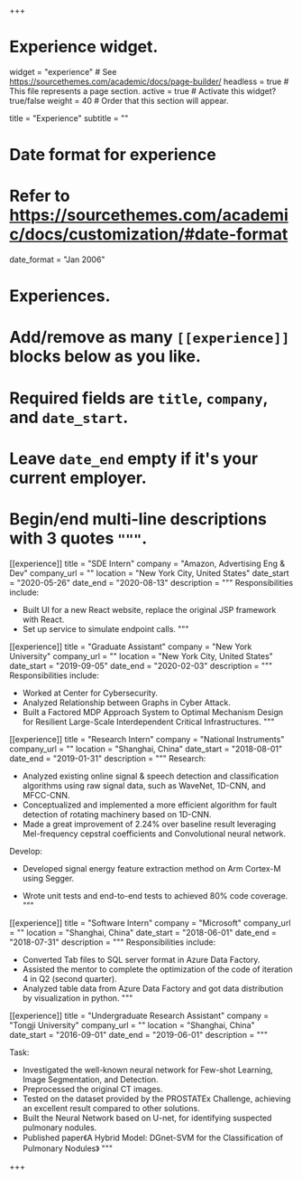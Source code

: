 +++
# Experience widget.
widget = "experience"  # See https://sourcethemes.com/academic/docs/page-builder/
headless = true  # This file represents a page section.
active = true  # Activate this widget? true/false
weight = 40  # Order that this section will appear.

title = "Experience"
subtitle = ""

# Date format for experience
#   Refer to https://sourcethemes.com/academic/docs/customization/#date-format
date_format = "Jan 2006"

# Experiences.
#   Add/remove as many `[[experience]]` blocks below as you like.
#   Required fields are `title`, `company`, and `date_start`.
#   Leave `date_end` empty if it's your current employer.
#   Begin/end multi-line descriptions with 3 quotes `"""`.
[[experience]]
  title = "SDE Intern"
  company = "Amazon, Advertising Eng & Dev"
  company_url = ""
  location = "New York City, United States"
  date_start = "2020-05-26"
  date_end = "2020-08-13"
  description = """
  Responsibilities include:
  
  - Built UI for a new React website, replace the original JSP framework with React.
  - Set up service to simulate endpoint calls.
  """


[[experience]]
  title = "Graduate Assistant"
  company = "New York University"
  company_url = ""
  location = "New York City, United States"
  date_start = "2019-09-05"
  date_end = "2020-02-03"
  description = """
  Responsibilities include:
  
  - Worked at Center for Cybersecurity.
- Analyzed Relationship between Graphs in Cyber Attack.
- Built a Factored MDP Approach System to Optimal Mechanism Design for Resilient Large-Scale Interdependent Critical Infrastructures.
  """

[[experience]]
  title = "Research Intern"
  company = "National Instruments"
  company_url = ""
  location = "Shanghai, China"
  date_start = "2018-08-01"
  date_end = "2019-01-31"
  description = """
  Research:
  
   - Analyzed existing online signal & speech detection and classification algorithms using raw signal data, such as WaveNet, 1D-CNN, and MFCC-CNN.
   - Conceptualized and implemented a more efficient algorithm for fault detection of rotating machinery based on 1D-CNN.
   - Made a great improvement of 2.24% over baseline result leveraging Mel-frequency cepstral coefficients and Convolutional neural network.

Develop:

- Developed signal energy feature extraction method on Arm Cortex-M using Segger.
    
- Wrote unit tests and end-to-end tests to achieved 80% code coverage.
  """


[[experience]]
  title = "Software Intern"
  company = "Microsoft"
  company_url = ""
  location = "Shanghai, China"
  date_start = "2018-06-01"
  date_end = "2018-07-31"
  description = """
  Responsibilities include:
  
  - Converted Tab files to SQL server format in Azure Data Factory.
  - Assisted the mentor to complete the optimization of the code of iteration 4 in Q2 (second quarter).
  - Analyzed table data from Azure Data Factory and got data distribution by visualization in python.
  """

  [[experience]]
  title = "Undergraduate Research Assistant"
  company = "Tongji University"
  company_url = ""
  location = "Shanghai, China"
  date_start = "2016-09-01"
  date_end = "2019-06-01"
  description = """

  Task:
  
 - Investigated the well-known neural network for Few-shot Learning, Image Segmentation, and Detection.
 - Preprocessed the original CT images.
 - Tested on the dataset provided by the PROSTATEx Challenge, achieving an excellent result compared to other solutions.
 - Built the Neural Network based on U-net, for identifying suspected pulmonary nodules.
 - Published paper《A Hybrid Model: DGnet-SVM for the Classification of Pulmonary Nodules》
  """



+++
